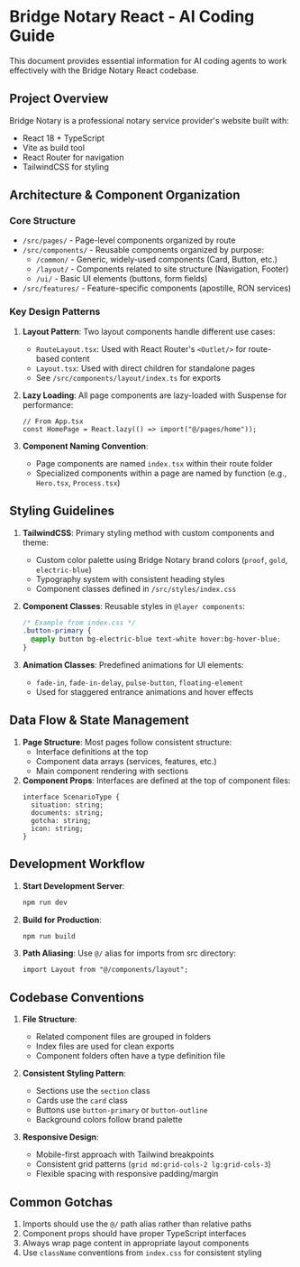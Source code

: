 # Bridge Notary React - AI Coding Guide

This document provides essential information for AI coding agents to work effectively with the Bridge Notary React codebase.

## Project Overview

Bridge Notary is a professional notary service provider's website built with:

- React 18 + TypeScript
- Vite as build tool
- React Router for navigation
- TailwindCSS for styling

## Architecture & Component Organization

### Core Structure

- `/src/pages/` - Page-level components organized by route
- `/src/components/` - Reusable components organized by purpose:
  - `/common/` - Generic, widely-used components (Card, Button, etc.)
  - `/layout/` - Components related to site structure (Navigation, Footer)
  - `/ui/` - Basic UI elements (buttons, form fields)
- `/src/features/` - Feature-specific components (apostille, RON services)

### Key Design Patterns

1. **Layout Pattern**: Two layout components handle different use cases:

   - `RouteLayout.tsx`: Used with React Router's `<Outlet/>` for route-based content
   - `Layout.tsx`: Used with direct children for standalone pages
   - See `/src/components/layout/index.ts` for exports

2. **Lazy Loading**: All page components are lazy-loaded with Suspense for performance:

   ```tsx
   // From App.tsx
   const HomePage = React.lazy(() => import("@/pages/home"));
   ```

3. **Component Naming Convention**:
   - Page components are named `index.tsx` within their route folder
   - Specialized components within a page are named by function (e.g., `Hero.tsx`, `Process.tsx`)

## Styling Guidelines

1. **TailwindCSS**: Primary styling method with custom components and theme:

   - Custom color palette using Bridge Notary brand colors (`proof`, `gold`, `electric-blue`)
   - Typography system with consistent heading styles
   - Component classes defined in `/src/styles/index.css`

2. **Component Classes**: Reusable styles in `@layer components`:

   ```css
   /* Example from index.css */
   .button-primary {
     @apply button bg-electric-blue text-white hover:bg-hover-blue;
   }
   ```

3. **Animation Classes**: Predefined animations for UI elements:
   - `fade-in`, `fade-in-delay`, `pulse-button`, `floating-element`
   - Used for staggered entrance animations and hover effects

## Data Flow & State Management

1. **Page Structure**: Most pages follow consistent structure:
   - Interface definitions at the top
   - Component data arrays (services, features, etc.)
   - Main component rendering with sections
2. **Component Props**: Interfaces are defined at the top of component files:
   ```tsx
   interface ScenarioType {
     situation: string;
     documents: string;
     gotcha: string;
     icon: string;
   }
   ```

## Development Workflow

1. **Start Development Server**:

   ```bash
   npm run dev
   ```

2. **Build for Production**:

   ```bash
   npm run build
   ```

3. **Path Aliasing**: Use `@/` alias for imports from src directory:
   ```tsx
   import Layout from "@/components/layout";
   ```

## Codebase Conventions

1. **File Structure**:

   - Related component files are grouped in folders
   - Index files are used for clean exports
   - Component folders often have a type definition file

2. **Consistent Styling Pattern**:
   - Sections use the `section` class
   - Cards use the `card` class
   - Buttons use `button-primary` or `button-outline`
   - Background colors follow brand palette
3. **Responsive Design**:
   - Mobile-first approach with Tailwind breakpoints
   - Consistent grid patterns (`grid md:grid-cols-2 lg:grid-cols-3`)
   - Flexible spacing with responsive padding/margin

## Common Gotchas

1. Imports should use the `@/` path alias rather than relative paths
2. Component props should have proper TypeScript interfaces
3. Always wrap page content in appropriate layout components
4. Use `className` conventions from `index.css` for consistent styling
